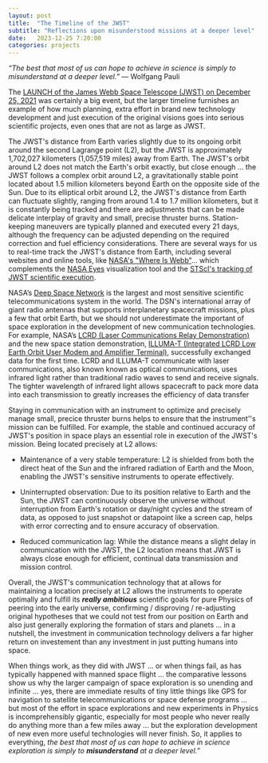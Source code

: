 ```yaml
---
layout: post
title:  "The Timeline of the JWST"
subtitle: "Reflections upon misunderstood missions at a deeper level"
date:   2023-12-25 7:20:00
categories: projects
---
```



*“The best that most of us can hope to achieve in science is simply to misunderstand at a deeper level.”*
― Wolfgang Pauli

The [LAUNCH of the James Webb Space Telescope (JWST) on December 25, 2021](https://en.wikipedia.org/wiki/Timeline_of_the_James_Webb_Space_Telescope) was certainly a big event, but the larger timeline furnishes an example of how much planning, extra effort in brand new technology development and just execution of the original visions goes into serious scientific projects, even ones that are not as large as JWST.

The JWST's distance from Earth varies slightly due to its ongoing orbit around the second Lagrange point (L2), but the JWST is approximately 1,702,027 kilometers (1,057,519 miles) away from Earth. The JWST's orbit around L2 does not match the Earth's orbit exactly, but close enough ... the JWST follows a complex orbit around L2, a gravitationally stable point located about 1.5 million kilometers beyond Earth on the opposite side of the Sun. Due to its elliptical orbit around L2, the JWST's distance from Earth can fluctuate slightly, ranging from around 1.4 to 1.7 million kilometers, but it is constantly being tracked and there are adjustments that can be made delicate interplay of gravity and small, precise thruster burns. Station-keeping maneuvers are typically planned and executed every 21 days, although the frequency can be adjusted depending on the required correction and fuel efficiency considerations. There are several ways for us to real-time track the JWST's distance from Earth, including several websites and online tools, like [NASA's "Where Is Webb"](https://www.webb.nasa.gov/content/webbLaunch/whereIsWebb.html)... which complements the [NASA Eyes](https://eyes.nasa.gov/apps/orrery/#/sc_2021-12-25T12:20:00.000Z) visualization tool and the [STScI's tracking of JWST scientific execution](https://www.stsci.edu/jwst/science-execution/approved-programs).

NASA’s [Deep Space Network](https://www.nasa.gov/communicating-with-missions/dsn) is the largest and most sensitive scientific telecommunications system in the world. The DSN's international array of giant radio antennas that supports interplanetary spacecraft missions, plus a few that orbit Earth, but we should not underestimate the important of space exploration in the development of new communication technologies. For example, NASA’s [LCRD (Laser Communications Relay Demonstration)](https://www.nasa.gov/technology/6-things-you-need-to-know-about-nasas-laser-communications-relay-demonstration/) and the new space station demonstration, [ILLUMA-T (Integrated LCRD Low Earth Orbit User Modem and Amplifier Terminal)](https://www.nasa.gov/technology/space-comms/nasas-first-two-way-end-to-end-laser-communications-system/), successfully exchanged data for the first time. LCRD and ILLUMA-T communicate with laser communications, also known known as optical communications, uses infrared light rather than traditional radio waves to send and receive signals. The tighter wavelength of infrared light allows spacecraft to pack more data into each transmission to greatly increases the efficiency of data transfer

Staying in communication with an instrument to optimize and precisely manage small, precice thruster burns helps to ensure that the instrument''s mission can be fulfilled. For example, the stable and continued accuracy of JWST's position in space plays an essential role in execution of the JWST's mission. Being located precisely at L2 allows:

* Maintenance of a very stable temperature: L2 is shielded from both the direct heat of the Sun and the infrared radiation of Earth and the Moon, enabling the JWST's sensitive instruments to operate effectively.

* Uninterrupted observation: Due to its position relative to Earth and the Sun, the JWST can continuously observe the universe without interruption from Earth's rotation or day/night cycles and the stream of data, as opposed to just snapshot or datapoint like a screen cap, helps with error correcting and to ensure accuracy of observation.

* Reduced communication lag: While the distance means a slight delay in communication with the JWST, the L2 location means that JWST is always close enough for efficient, continual data transmission and mission control.

Overall, the JWST's communication technology that at allows for maintaining a location precisely at L2 allows the instruments to operate optimally and fulfill its ***really ambitious*** scientific goals for pure Physics of peering into the early universe, confirming / disproving / re-adjusting original hypotheses that we could not test from our position on Earth and also just generally exploring the formation of stars and planets ... in a nutshell, the investment in communication technology delivers a far higher return on investement than any investment in just putting humans into space.

When things work, as they did with JWST ... or when things fail, as has typically happened with manned space flight ... the comparative lessons show us why the larger campaign of space exploration is so unending and infinite ... yes, there are immediate results of tiny little things like GPS for navigation to satellite telecommunications or space defense programs ... but most of the effort in space explorations and new experiments in Physics is incomprehensibly gigantic, especially for most people who never really do anything more than a few miles away ... but the exploration development of new even more useful technologies will never finish. So, it applies to everything, *the best that most of us can hope to achieve in science exploration is simply to* ***misunderstand*** *at a deeper level.”*
